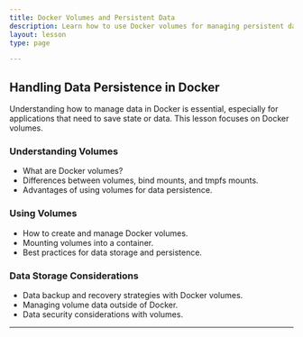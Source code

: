 ```yaml
---
title: Docker Volumes and Persistent Data
description: Learn how to use Docker volumes for managing persistent data.
layout: lesson
type: page

---
```


## Handling Data Persistence in Docker

Understanding how to manage data in Docker is essential, especially for applications that need to save state or data. This lesson focuses on Docker volumes.

### Understanding Volumes

- What are Docker volumes?
- Differences between volumes, bind mounts, and tmpfs mounts.
- Advantages of using volumes for data persistence.

### Using Volumes

- How to create and manage Docker volumes.
- Mounting volumes into a container.
- Best practices for data storage and persistence.

### Data Storage Considerations

- Data backup and recovery strategies with Docker volumes.
- Managing volume data outside of Docker.
- Data security considerations with volumes.

---
